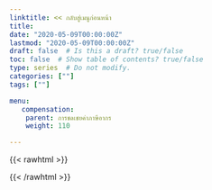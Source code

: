 ```yaml
---
linktitle: << กลับสู่เมนูก่อนหน้า
title: 
date: "2020-05-09T00:00:00Z"
lastmod: "2020-05-09T00:00:00Z"
draft: false  # Is this a draft? true/false
toc: false  # Show table of contents? true/false
type: series  # Do not modify.
categories: [""]
tags: [""]

menu:
   compensation:
    parent: การชดเชยค่าภาษีอากร
    weight: 110

---
```



{{< rawhtml >}}
<script> 
 location.replace("/KM/customs/pages/tax-inc/")  
</script>
{{< /rawhtml >}}